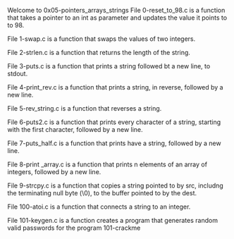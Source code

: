 Welcome to 0x05-pointers_arrays_strings
File 0-reset_to_98.c is a function that takes a pointer to an int as parameter and updates the value it points to to 98.

File 1-swap.c is a function that swaps the values of two integers.

File 2-strlen.c is a function that returns the length of the string.

File 3-puts.c is a function that prints a string followed bt a new line, to stdout.

File 4-print_rev.c is a function that prints a string, in reverse, followed by a new line.

File 5-rev_string.c is a function that reverses a string.

File 6-puts2.c is a function that prints every character of a string, starting with the first character, followed by a new line.

File 7-puts_half.c is a function that prints have a string, followed by a new line.

File 8-print _array.c is a function that prints n elements of an array of integers, followed by a new line.

File 9-strcpy.c is a function that copies a string pointed to by src, includng the terminating null byte (\0), to the buffer pointed to by the dest.

File 100-atoi.c is a function that connects a string to an integer.

File 101-keygen.c is a function creates a program that generates random valid passwords for the program 101-crackme
